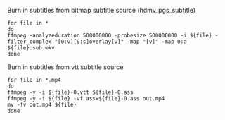 Burn in subtitles from bitmap subtitle source (hdmv_pgs_subtitle)
```
for file in *
do
ffmpeg -analyzeduration 500000000 -probesize 500000000 -i ${file} -filter_complex "[0:v][0:s]overlay[v]" -map "[v]" -map 0:a  ${file}.sub.mkv
done
```

Burn in subtitles from vtt subtitle source
```
for file in *.mp4
do
ffmpeg -y -i ${file}-0.vtt ${file}-0.ass
ffmpeg -y -i ${file} -vf ass=${file}-0.ass out.mp4
mv -fv out.mp4 ${file}
done
```
